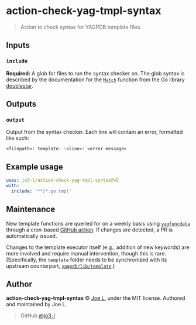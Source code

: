 # action-check-yag-tmpl-syntax

> Action to check syntax for YAGPDB template files.

## Inputs

### `include`

**Required:** A glob for files to run the syntax checker on. The glob syntax is described by the documentation for the [`Match`](https://pkg.go.dev/github.com/bmatcuk/doublestar/v4#Match) function from the Go library [doublestar](https://github.com/bmatcuk/doublestar).

## Outputs

### `output`

Output from the syntax checker. Each line will contain an error, formatted like such:

```
<filepath>: template: :<line>: <error message>
```

## Example usage

```yml
uses: jo3-l/action-check-yag-tmpl-syntax@v2
with:
  include: '**/*.go.tmpl'
```

## Maintenance

New template functions are queried for on a weekly basis using [`yagfuncdata`](https://github.com/jo3-l/yagfuncdata) through a cron-based [GitHub action](./.github/workflows/regenerate-funcs.yml). If changes are detected, a PR is automatically issued.

Changes to the template executor itself (e.g., addition of new keywords) are more involved and require manual intervention, though this is rare. (Specifically, the `template` folder needs to be synchronized with its upstream counterpart, [`yagpdb/lib/template`](https://github.com/botlabs-gg/yagpdb/tree/master/lib/template).)

## Author

**action-check-yag-tmpl-syntax** © [Joe L.](https://github.com/jo3-l) under the MIT license. Authored and maintained by Joe L.

> GitHub [@jo3-l](https://github.com/jo3-l)
